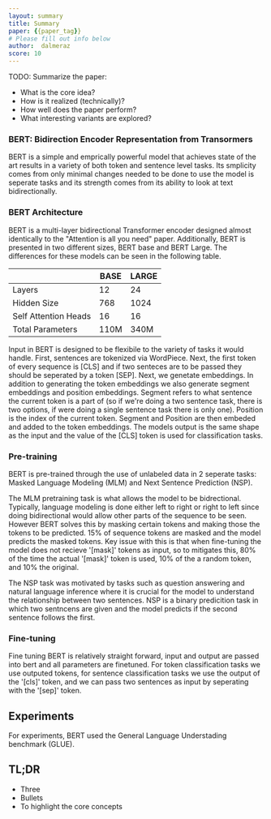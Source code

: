 ```yaml
---
layout: summary
title: Summary
paper: {{paper_tag}}
# Please fill out info below
author:  dalmeraz
score: 10
---
```


TODO: Summarize the paper:
* What is the core idea?
* How is it realized (technically)?
* How well does the paper perform?
* What interesting variants are explored?


### BERT: Bidirection Encoder Representation from Transormers
BERT is a simple and emprically powerful model that achieves state of the art results in a variety of both token and sentence level tasks. Its smplicity comes from only minimal changes needed to be done to use the model is seperate tasks and its strength comes from its ability to look at text bidirectionally.

### BERT Architecture
BERT is a multi-layer bidirectional Transformer encoder designed almost identically to the "Attention is all you need" paper. Additionally, BERT is presented in two different sizes, BERT base and BERT Large. The differences for these models can be seen in the following table.

|                      | BASE | LARGE |
|----------------------|------|-------|
| Layers               | 12   | 24    |
| Hidden Size          | 768  | 1024  |
| Self Attention Heads | 16   | 16    |
| Total Parameters     | 110M | 340M  |

Input in BERT is designed to be flexibile to the variety of tasks it would handle. First, sentences are tokenized via WordPiece. Next, the first token of every sequence is [CLS] and if two senteces are to be passed they should be seperated by a token [SEP]. Next, we genetate embeddings. In addition to generating the token embeddings we also generate segment embeddings and position embeddings. Segment refers to what sentence the current token is a part of (so if we're doing a two sentence task, there is two options, if were doing a single sentence task there is only one). Position is the index of the current token. Segment and Position are then embeded and added to the token embeddings. The models output is the same shape as the input and the value of the [CLS] token is used for classification tasks.


### Pre-training
BERT is pre-trained through the use of unlabeled data in 2 seperate tasks: Masked Language Modeling (MLM) and Next Sentence Prediction (NSP).

The MLM pretraining task is what allows the model to be bidrectional. Typically, language modeling is done either left to right or right to left since doing bidirectional would allow other parts of the sequence to be seen. However BERT solves this by masking certain tokens and making those the tokens to be predicted. 15% of sequence tokens are masked and the model predicts the masked tokens. Key issue with this is that when fine-tuning the model does not recieve '[mask]' tokens as input, so to mitigates this, 80% of the time the actual '[mask]' token is used, 10% of the a random token, and 10% the original.

The NSP task was motivated by tasks such as question answering and natural language inference where it is crucial for the model to understand the relationship between two sentences. NSP is a binary predicition task in which two sentncens are given and the model predicts if the second sentence follows the first.

### Fine-tuning
Fine tuning BERT is relatively straight forward, input and output are passed into bert and all parameters are finetuned. For token classification tasks we use outputed tokens, for sentence classification tasks we use the output of the '[cls]' token, and we can pass two sentences as input by seperating with the '[sep]' token.

## Experiments
For experiments, BERT used the General Language Understading benchmark (GLUE).

## TL;DR
* Three
* Bullets
* To highlight the core concepts
